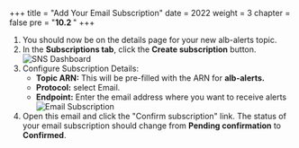 +++
title = "Add Your Email Subscription"
date = 2022
weight = 3
chapter = false
pre = "<b>10.2 </b>"
+++
1. You should now be on the details page for your new alb-alerts topic.
2. In the **Subscriptions tab**, click the **Create subscription** button.
![SNS Dashboard](/images/10-SNS/10.2-AddEmail/01-SNSDashboard.png)
3. Configure Subscription Details:
    - **Topic ARN:** This will be pre-filled with the ARN for **alb-alerts.**
    - **Protocol:** select Email.
    - **Endpoint:** Enter the email address where you want to receive alerts
![Email Subscription](/images/10-SNS/10.2-AddEmail/02-Sub.png)
4. Open this email and click the "Confirm subscription" link. The status of your email subscription should change from **Pending confirmation** to **Confirmed**.